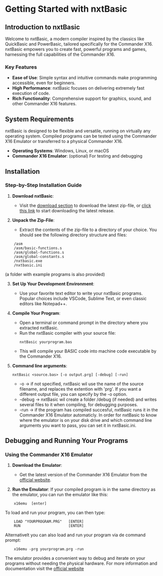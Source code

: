 # Getting Started with nxtBasic

## Introduction to nxtBasic

Welcome to nxtBasic, a modern compiler inspired by the classics like QuickBasic and PowerBasic, tailored specifically for the Commander X16. nxtBasic empowers you to create fast, powerful programs and games, harnessing the full capabilities of the Commander X16.

### Key Features

- **Ease of Use**: Simple syntax and intuitive commands make programming accessible, even for beginners.
- **High Performance**: nxtBasic focuses on delivering extremely fast execution of code.
- **Rich Functionality**: Comprehensive support for graphics, sound, and other Commander X16 features.

## System Requirements

nxtBasic is designed to be flexible and versatile, running on virtually any operating system. Compiled programs can be tested using the Commander X16 Emulator or transferred to a physical Commander X16.

- **Operating Systems**: Windows, Linux, or macOS
- **Commander X16 Emulator**: (optional) For testing and debugging

## Installation

### Step-by-Step Installation Guide

1. **Download nxtBasic**:
   - Visit the [download section](Download) to download the latest zip-file, or [click this link](https://github.com/unartic/nxtBasic/raw/main/Download/nxtBasic-0.1b.zip) to start downloading the latest release.

2. **Unpack the Zip-File**:
   - Extract the contents of the zip-file to a directory of your choice. You should see the following directory structure and files:
```
    /asm
    /asm/basic-functions.s
    /asm/global-functions.s
    /asm/global-constants.s
    /nxtbasic.exe
    /nxtbasic.ini
```
(a folder with example programs is also provided)

3. **Set Up Your Development Environment**:
   - Use your favorite text editor to write your nxtBasic programs. Popular choices include VSCode, Sublime Text, or even classic editors like Notepad++.

4. **Compile Your Program**:
   - Open a terminal or command prompt in the directory where you extracted nxtBasic.
   - Run the nxtBasic compiler with your source file:
     ```
     nxtBasic yourprogram.bas
     ```
   - This will compile your BASIC code into machine code executable by the Commander X16.

5. **Command line arguments**:
   
   ```nxtBasic <source.bas> [-o output.prg] [-debug] [-run]```

   - -o -> if not specified, nxtBasic wil use the name of the source filename, and replaces the extention with 'prg'. If you want a different output file, you can specify by the -o option.
   - -debug -> nxtBasic wil create a folder /debug (if needed) and writes several files to it when compiling, for debugging purposes.
   - -run -> if the program has compiled succesful, nxtBasic runs it in the Commander X16 Emulator automaticly. In order for nxtBasic to know where the emulator is on your disk drive and which command line arguments you want to pass, you can set it in nxtBasic.ini.


## Debugging and Running Your Programs

### Using the Commander X16 Emulator

1. **Download the Emulator**:
   - Get the latest version of the Commander X16 Emulator from the [official website](https://github.com/X16Community/x16-emulator/releases/).

2. **Run the Emulator**:
If your compiled program is in the same directory as the emulator, you can run the emulator like this:
```
    x16emu  [enter]
```    
To load and run your program, you can then type:
```
    LOAD "YOURPROGRAM.PRG"   [ENTER]
    RUN                      [ENTER]
```
    
Alternativelt you can also load and run your program via de command prompt:
```
    x16emu -prg yourprogram.prg -run
``` 
The emulator provides a convenient way to debug and iterate on your programs without needing the physical hardware. For more information and documentation visit the [official website](https://github.com/X16Community/x16-emulator)

